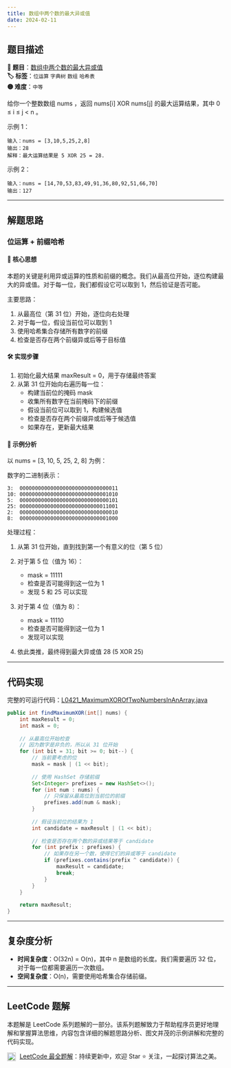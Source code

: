 ```yaml
---
title: 数组中两个数的最大异或值
date: 2024-02-11
---
```


## 题目描述

**🔗 题目**：[数组中两个数的最大异或值](https://leetcode.cn/problems/maximum-xor-of-two-numbers-in-an-array/description/)  
**🏷️ 标签**：`位运算` `字典树` `数组` `哈希表`  
**🟡 难度**：`中等`  

给你一个整数数组 nums ，返回 nums[i] XOR nums[j] 的最大运算结果，其中 0 ≤ i ≤ j < n 。

示例 1：
```
输入：nums = [3,10,5,25,2,8]
输出：28
解释：最大运算结果是 5 XOR 25 = 28.
```

示例 2：
```
输入：nums = [14,70,53,83,49,91,36,80,92,51,66,70]
输出：127
```

---

## 解题思路

### 位运算 + 前缀哈希

#### 📝 核心思想
本题的关键是利用异或运算的性质和前缀的概念。我们从最高位开始，逐位构建最大的异或值。对于每一位，我们都假设它可以取到 1，然后验证是否可能。

主要思路：
1. 从最高位（第 31 位）开始，逐位向右处理
2. 对于每一位，假设当前位可以取到 1
3. 使用哈希集合存储所有数字的前缀
4. 检查是否存在两个前缀异或后等于目标值

#### 🛠️ 实现步骤
1. 初始化最大结果 maxResult = 0，用于存储最终答案
2. 从第 31 位开始向右遍历每一位：
   - 构建当前位的掩码 mask
   - 收集所有数字在当前掩码下的前缀
   - 假设当前位可以取到 1，构建候选值
   - 检查是否存在两个前缀异或后等于候选值
   - 如果存在，更新最大结果

#### 🧩 示例分析
以 nums = [3, 10, 5, 25, 2, 8] 为例：

数字的二进制表示：
```
3:  00000000000000000000000000000011
10: 00000000000000000000000000001010
5:  00000000000000000000000000000101
25: 00000000000000000000000000011001
2:  00000000000000000000000000000010
8:  00000000000000000000000000001000
```

处理过程：
1. 从第 31 位开始，直到找到第一个有意义的位（第 5 位）
2. 对于第 5 位（值为 16）：
   - mask = 11111
   - 检查是否可能得到这一位为 1
   - 发现 5 和 25 可以实现

3. 对于第 4 位（值为 8）：
   - mask = 11110
   - 检查是否可能得到这一位为 1
   - 发现可以实现

4. 依此类推，最终得到最大异或值 28 (5 XOR 25)

---

## 代码实现

完整的可运行代码：[L0421_MaximumXOROfTwoNumbersInAnArray.java](../src/main/java/L0421_MaximumXOROfTwoNumbersInAnArray.java)

```java
public int findMaximumXOR(int[] nums) {
    int maxResult = 0;
    int mask = 0;
    
    // 从最高位开始检查
    // 因为数字是非负的，所以从 31 位开始
    for (int bit = 31; bit >= 0; bit--) {
        // 当前要考虑的位
        mask = mask | (1 << bit);
        
        // 使用 HashSet 存储前缀
        Set<Integer> prefixes = new HashSet<>();
        for (int num : nums) {
            // 只保留从最高位到当前位的前缀
            prefixes.add(num & mask);
        }
        
        // 假设当前位的结果为 1
        int candidate = maxResult | (1 << bit);
        
        // 检查是否存在两个数的异或结果等于 candidate
        for (int prefix : prefixes) {
            // 如果存在另一个数，使得它们的异或等于 candidate
            if (prefixes.contains(prefix ^ candidate)) {
                maxResult = candidate;
                break;
            }
        }
    }
    
    return maxResult;
}
```

---

## 复杂度分析

- **时间复杂度**：O(32n) = O(n)，其中 n 是数组的长度。我们需要遍历 32 位，对于每一位都需要遍历一次数组。
- **空间复杂度**：O(n)，需要使用哈希集合存储前缀。

---

## LeetCode 题解

本题解是 LeetCode 系列题解的一部分。该系列题解致力于帮助程序员更好地理解和掌握算法思维，内容包含详细的解题思路分析、图文并茂的示例讲解和完整的代码实现。

<img src="https://github.githubassets.com/images/modules/logos_page/GitHub-Mark.png" alt="GitHub" width="20" style="vertical-align: middle; margin-right: 5px"> [LeetCode 最全题解](https://github.com/LjyYano/LeetCode)：持续更新中，欢迎 Star ⭐️ 关注，一起探讨算法之美。 